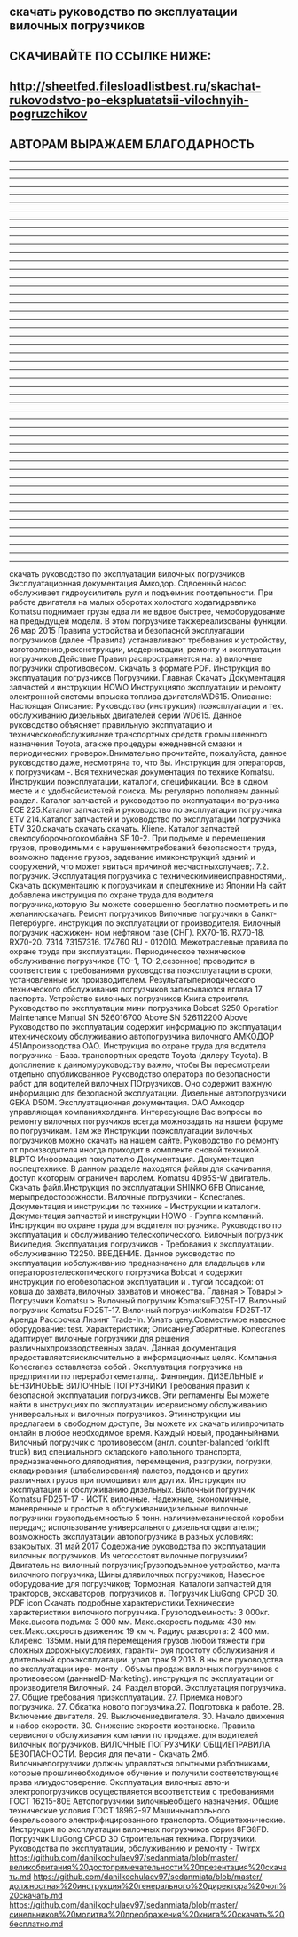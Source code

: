скачать руководство по эксплуатации вилочных погрузчиков
--------------------------------------------------
СКАЧИВАЙТЕ ПО ССЫЛКЕ НИЖЕ:
--------------------------------------------------
http://sheetfed.filesloadlistbest.ru/skachat-rukovodstvo-po-ekspluatatsii-vilochnyih-pogruzchikov
--------------------------------------------------
АВТОРАМ ВЫРАЖАЕМ БЛАГОДАРНОСТЬ
--------------------------------------------------
--------------------------------------------------
--------------------------------------------------
--------------------------------------------------
--------------------------------------------------
--------------------------------------------------
--------------------------------------------------
--------------------------------------------------
--------------------------------------------------
--------------------------------------------------
--------------------------------------------------
--------------------------------------------------
--------------------------------------------------
--------------------------------------------------
--------------------------------------------------
--------------------------------------------------
--------------------------------------------------
--------------------------------------------------
--------------------------------------------------
--------------------------------------------------
--------------------------------------------------
--------------------------------------------------
--------------------------------------------------
--------------------------------------------------
--------------------------------------------------
--------------------------------------------------
--------------------------------------------------
--------------------------------------------------
--------------------------------------------------
--------------------------------------------------
--------------------------------------------------
--------------------------------------------------
--------------------------------------------------
--------------------------------------------------
--------------------------------------------------
--------------------------------------------------
--------------------------------------------------
--------------------------------------------------
--------------------------------------------------
--------------------------------------------------
--------------------------------------------------
--------------------------------------------------
--------------------------------------------------
--------------------------------------------------
--------------------------------------------------
--------------------------------------------------
--------------------------------------------------
--------------------------------------------------
--------------------------------------------------
--------------------------------------------------
скачать руководство по эксплуатации вилочных погрузчиков Эксплуатационная документация  Амкодор. Сдвоенный насос обслуживает гидроусилитель руля и подъемник поотдельности. При работе двигателя на малых оборотах холостого ходагидравлика Komatsu поднимает грузы едва ли не вдвое быстрее, чемоборудование на предыдущей модели. В этом погрузчике такжереализованы функции. 26 мар 2015  Правила устройства и безопасной эксплуатации погрузчиков (далее -Правила) устанавливают требования к устройству, изготовлению,реконструкции, модернизации, ремонту и эксплуатации погрузчиков.Действие Правил распространяется на: а) вилочные погрузчики спротивовесом. Скачать в формате PDF. Инструкция по эксплуатации погрузчиков  Погрузчики. Главная Скачать Документация запчастей и инструкции HOWO  Инструкцияпо эксплуатации и ремонту электронной системы впрыска топлива двигателяWD615. Описание: Настоящая  Описание: Руководство (инструкция) поэксплуатации и тех. обслуживанию дизельных двигателей серии WD615. Данное руководство объясняет правильную эксплуатацию и техническоеобслуживание транспортных средств промышленного назначения Toyota, атакже процедуры ежедневной смазки и периодических проверок.Внимательно прочитайте, пожалуйста, данное руководство даже, несмотряна то, что Вы. Инструкция для операторов, к погрузчикам  -. Вся техническая документация по технике Komatsu. Инструкции поэксплуатации, каталоги, спецификации. Все в одном месте и с удобнойсистемой поиска. Мы регулярно пополняем данный раздел. Каталог запчастей и руководство по эксплуатации погрузчика ECE 225.Каталог запчастей и руководство по эксплуатации погрузчика ETV 214.Каталог запчастей и руководство по эксплуатации погрузчика ETV 320.скачать  скачать  скачать. Kliene. Каталог запчастей свеклоуборочногокомбайна SF 10-2. При подъеме и перемещении грузов, проводимыми с нарушениемтребований безопасности труда, возможно падение грузов, задевание имиконструкций зданий и сооружений, что может явиться причиной несчастныхслучаев;. 7.2. погрузчик. Эксплуатация погрузчика с техническиминеисправностями,. Скачать документацию к погрузчикам и спецтехнике из Японии
На сайт добавлена инструкция по охране труда для водителя погрузчика,которую Вы можете совершенно бесплатно посмотреть и по желаниюскачать. Ремонт погрузчиков  Вилочные погрузчики в Санкт-Петербурге. инструкция по эксплуатации от производителя. Вилочный погрузчик насжижен- ном нефтяном газе (СНГ). RX70-16. RX70-18. RX70-20. 7314 73157316. 174760 RU - 012010. Межотраслевые правила по охране труда при эксплуатации. Периодическое техническое обслуживание погрузчиков (ТО-1, ТО-2,сезонное) проводится в соответствии с требованиями руководства поэксплуатации в сроки, установленные их производителем. Результатыпериодического технического обслуживания погрузчиков записываются вглава 17 паспорта. Устройство вилочных погрузчиков  Книга строителя. Руководство по эксплуатации мини погрузчика Bobcat S250 Operation Maintenance Manual SN 526016700  Above SN 526112200  Above Руководство по эксплуатации содержит информацию по эксплуатации итехническому обслуживанию автопогрузчика вилочного АМКОДОР 451Апроизводства ОАО. Инструкция по охране труда для водителя погрузчика - База. транспортных средств Toyota (дилеру Toyota). В дополнение к даиномуруководству важно, чтобы Вы пересмотрели отдельно опубликованное Руководство оператора по безопасности работ для водителей вилочных ПОгрузчиков. Оно содержит важную информацию для безопасной эксплуатации. Дизельные автопогрузчики GEKA D50M. Эксплуатационная документация. ОАО Амкодор  управляющая компанияхолдинга. Интересующие Вас вопросы по ремонту вилочных погрузчиков всегда можнозадать на нашем форуме по погрузчикам. Там же  Инструкции поэксплуатации вилочных погрузчиков можно скачать на нашем сайте. Руководство по ремонту от производителя иногда приходит в комплекте сновой техникой.
ВЦРТО  Информация покупателю  Документация. Документация поспецтехнике. В данном разделе находятся файлы для скачивания, доступ ккоторым ограничен паролем. Komatsu 4D95S-W двигатель. Скачать файл.Инструкция по эксплуатации SHINKO 6FB Описание, мерыпредосторожности. Вилочные погрузчики - Konecranes. Документация и инструкции по технике - Инструкции и каталоги. Документация запчастей и инструкции HOWO - Группа компаний. Инструкция по охране труда для водителя погрузчика. Руководство по эксплуатации и обслуживанию телескопического. Вилочный погрузчик  Википедия. Эксплуатация погрузчиков - Требования к эксплуатации. обслуживанию T2250. ВВЕДЕНИЕ. Данное руководство по эксплуатации иобслуживанию предназначено для владельцев или операторовтелескопического погрузчика Bobcat и содержит инструкции по егобезопасной эксплуатации и . тугой посадкой: от ковша до захвата,вилочных захватов и множества. Главная > Товары > Погрузчики Komatsu > Вилочный погрузчик KomatsuFD25T-17. Вилочный погрузчик Komatsu FD25T-17. Вилочный погрузчикKomatsu FD25T-17. Аренда  Рассрочка  Лизинг  Trade-In. Узнать цену.Совместимое навесное оборудование: test. Характеристики; Описание;Габаритные. Konecranes адаптирует вилочные погрузчики для решения различныхпроизводственных задач.  Данная документация предоставляетсяисключительно в информационных целях. Компания Konecranes оставляетза собой . Эксплуатация погрузчика на предприятии по переработкеметалла,. Финляндия. ДИЗЕЛЬНЫЕ и БЕНЗИНОВЫЕ ВИЛОЧНЫЕ ПОГРУЗЧИКИ
Требования правил к безопасной эксплуатации погрузчиков. Эти регламенты Вы можете найти в инструкциях по эксплуатации исервисному обслуживанию универсальных и вилочных погрузчиков. Этиинструкции мы предлагаем в свободном доступе, Вы можете их скачать илипрочитать онлайн в любое необходимое время. Каждый новый, проданныйнами. Вилочный погрузчик с противовесом (англ. counter-balanced forklift truck) вид специального складского напольного транспорта, предназначенного дляподнятия, перемещения, разгрузки, погрузки, складирования (штабелирования) палетов, поддонов и других различных грузов при помощивил или других. Инструкция по эксплуатации и обслуживанию дизельных. Вилочный погрузчик Komatsu FD25T-17 - ИСТК вилочные. Надежные, экономичные, маневренные и простые в обслуживаниидизельные вилочные погрузчики грузоподъемностью 5 тонн.  наличиемеханической коробки передач;; использование универсального дизельногодвигателя;; возможность эксплуатации автопогрузчика в разных условиях: взакрытых. 31 май 2017  Содержание руководства по эксплуатации вилочных погрузчиков. Из чегосостоят вилочные погрузчики? Двигатель на вилочный погрузчик;Грузоподъемное устройство, мачта вилочного погрузчика; Шины длявилочных погрузчиков; Навесное оборудование для погрузчиков; Тормозная. Каталоги запчастей для тракторов, экскаваторов, погрузчиков и. Погрузчик LiuGong CPCD 30. PDF icon Скачать подробные характеристики.Технические характеристики вилочного погрузчика. Грузоподъемность: 3 000кг. Макс.высота подъма: 3 000 мм. Макс.скорость подъма: 430 мм  сек.Макс.скорость движения: 19 км  ч. Радиус разворота: 2 400 мм. Клиренс: 135мм. ный для перемещения грузов любой тяжести при сложных дорожныхусловиях, гаранти- руя простоту обслуживания и длительный срокэксплуатации. урал трак  9  2013. 8  ны все руководства по эксплуатации ире- монту . Объмы продаж вилочных погрузчиков с противовесом (данныеID-Marketing). инструкция по эксплуатации от производителя Вилочный. 24. Раздел второй. Эксплуатация погрузчика. 27. Общие требования приэксплуатации. 27. Приемка нового погрузчика. 27. Обкатка нового погрузчика.27. Подготовка к работе. 28. Включение двигателя. 29. Выключениедвигателя. 30. Начало движения и набор скорости. 30. Снижение скорости иостановка.
Правила сервисного обслуживания компании по продаже. для водителей вилочных погрузчиков. ВИЛОЧНЫЕ ПОГРУЗЧИКИ  ОБЩИЕПРАВИЛА БЕЗОПАСНОСТИ. Версия для печати - Скачать 2мб. Вилочныепогрузчики должны управляться опытными работниками, которые прошлинеобходимое обучение и получили соответствующие права илиудостоверение. Эксплуатация вилочных авто-и электропогрузчиков осуществляется всоответствии с требованиями ГОСТ 16215-80Е Автопогрузчики вилочныеобщего назначения. Общие технические условия ГОСТ 18962-97 Машинынапольного безрельсового электрифицированного транспорта. Общиетехнические. Инструкция по эксплуатации вилочных погрузчиков серии 8FG8FD. Погрузчик LiuGong CPCD 30  Строительная техника. Погрузчики. Руководства по эксплуатации, обслуживанию и ремонту  - Twirpx
https://github.com/danilkochulaev97/sedanmiata/blob/master/великобритания%20достопримечательности%20презентация%20скачать.md
https://github.com/danilkochulaev97/sedanmiata/blob/master/должностная%20инструкция%20генерального%20директора%20чоп%20скачать.md
https://github.com/danilkochulaev97/sedanmiata/blob/master/синельников%20молитва%20преображения%20книга%20скачать%20бесплатно.md